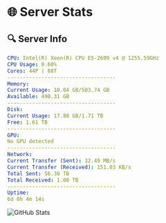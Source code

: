 # 🌐 Server Stats
## 🔍 Server Info
```yaml
CPU: Intel(R) Xeon(R) CPU E5-2699 v4 @ 1255.59GHz
CPU Usage: 0.60%
Cores: 44P | 88T
-----------------------------------
Memory:
Current Usage: 10.04 GB/503.74 GB
Available: 490.31 GB
-----------------------------------
Disk:
Current Usage: 17.88 GB/1.71 TB
Free: 1.61 TB
-----------------------------------
GPU:
No GPU detected
-----------------------------------
Network:
Current Transfer (Sent): 32.49 MB/s
Current Transfer (Received): 151.03 KB/s
Total Sent: 56.38 TB
Total Received: 1.08 TB
-----------------------------------
Uptime:
6d 0h 4m 14s
```
![GitHub Stats](https://img.shields.io/badge/Updated-2025-02-13_22:47:32-blue)